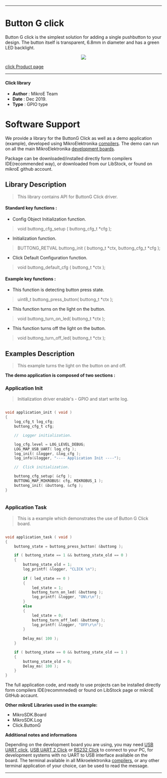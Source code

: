 

---
# Button G click

Button G click is the simplest solution for adding a single pushbutton to your design. The button itself is transparent, 6.8mm in diameter and has a green LED backlight.

<p align="center">
  <img src="@{CLICK_IMAGE_LINK}">
</p>

[click Product page](<https://www.mikroe.com/button-g-click>)

---


#### Click library 

- **Author**        : MikroE Team
- **Date**          : Dec 2019.
- **Type**          : GPIO type


# Software Support

We provide a library for the ButtonG Click 
as well as a demo application (example), developed using MikroElektronika 
[compilers](http://shop.mikroe.com/compilers). 
The demo can run on all the main MikroElektronika [development boards](http://shop.mikroe.com/development-boards).

Package can be downloaded/installed directly form compilers IDE(recommended way), or downloaded from our LibStock, or found on mikroE github account. 

## Library Description

> This library contains API for ButtonG Click driver.

#### Standard key functions :

- Config Object Initialization function.
> void buttong_cfg_setup ( buttong_cfg_t *cfg ); 
 
- Initialization function.
> BUTTONG_RETVAL buttong_init ( buttong_t *ctx, buttong_cfg_t *cfg );

- Click Default Configuration function.
> void buttong_default_cfg ( buttong_t *ctx );


#### Example key functions :

- This function is detecting button press state.
> uint8_t buttong_press_button( buttong_t *ctx );
 
- This function turns on the light on the button.
> void buttong_turn_on_led( buttong_t *ctx );

- This function turns off the light on the button.
> void buttong_turn_off_led( buttong_t *ctx );

## Examples Description

> This example turns the light on the button on and off.

**The demo application is composed of two sections :**

### Application Init 

> Initialization driver enable's - GPIO and start write log.

```c

void application_init ( void )
{
    log_cfg_t log_cfg;
    buttong_cfg_t cfg;

    //  Logger initialization.

    log_cfg.level = LOG_LEVEL_DEBUG;
    LOG_MAP_USB_UART( log_cfg );
    log_init( &logger, &log_cfg );
    log_info(&logger, "---- Application Init ----");

    //  Click initialization.

    buttong_cfg_setup( &cfg );
    BUTTONG_MAP_MIKROBUS( cfg, MIKROBUS_1 );
    buttong_init( &buttong, &cfg );
}
  
```

### Application Task

> This is a example which demonstrates the use of Button G Click board.

```c

void application_task ( void )
{
    buttong_state = buttong_press_button( &buttong );

    if ( buttong_state == 1 && buttong_state_old == 0 )
    {
        buttong_state_old = 1;
        log_printf( &logger, "CLICK \n");
        
        if ( led_state == 0 )
        {
            led_state = 1;
            buttong_turn_on_led( &buttong );
            log_printf( &logger, "ON\r\n");
        }
        else
        {
            led_state = 0;
            buttong_turn_off_led( &buttong );
            log_printf( &logger, "OFF\r\n");
        }
        
        Delay_ms( 100 );
    }

    if ( buttong_state == 0 && buttong_state_old == 1 )
    {
        buttong_state_old = 0;
        Delay_ms( 100 );
    }
}

```

The full application code, and ready to use projects can be  installed directly form compilers IDE(recommneded) or found on LibStock page or mikroE GitHub accaunt.

**Other mikroE Libraries used in the example:** 

- MikroSDK.Board
- MikroSDK.Log
- Click.ButtonG

**Additional notes and informations**

Depending on the development board you are using, you may need 
[USB UART click](http://shop.mikroe.com/usb-uart-click), 
[USB UART 2 Click](http://shop.mikroe.com/usb-uart-2-click) or 
[RS232 Click](http://shop.mikroe.com/rs232-click) to connect to your PC, for 
development systems with no UART to USB interface available on the board. The 
terminal available in all Mikroelektronika 
[compilers](http://shop.mikroe.com/compilers), or any other terminal application 
of your choice, can be used to read the message.



---

